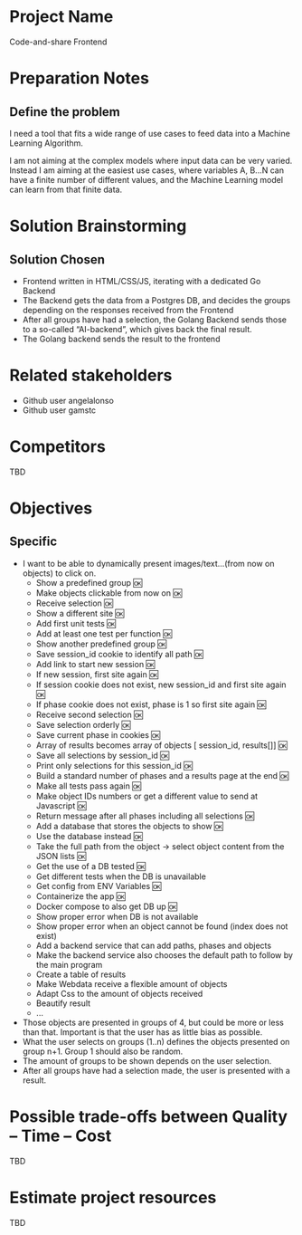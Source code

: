 # Project Name
Code-and-share Frontend

# Preparation Notes
## Define the problem
I need a tool that fits a wide range of use cases to feed data into a Machine Learning Algorithm.  
  
I am not aiming at the complex models where input data can be very varied. Instead I am aiming at the easiest use cases, where variables A, B...N can have a finite number of different values, and the Machine Learning model can learn from that finite data. 
# Solution Brainstorming
## Solution Chosen
* Frontend written in HTML/CSS/JS, iterating with a dedicated Go Backend
* The Backend gets the data from a Postgres DB, and decides the groups depending on the responses received from the Frontend
* After all groups have had a selection, the Golang Backend sends those to a so-called “AI-backend”, which gives back the final result.
* The Golang backend sends the result to the frontend

# Related stakeholders
* Github user angelalonso
* Github user gamstc
# Competitors
TBD
# Objectives
## Specific
* I want to be able to dynamically present images/text…(from now on objects) to click on.
  * Show a predefined group :ok:
  * Make objects clickable from now on :ok:
  * Receive selection :ok:
  * Show a different site :ok:
  * Add first unit tests :ok:
  * Add at least one test per function :ok:
  * Show another predefined group :ok:
  * Save session_id cookie to identify all path :ok:
  * Add link to start new session :ok:
  * If new session, first site again :ok:
  * If session cookie does not exist, new session_id and first site again :ok:
  * If phase cookie does not exist, phase is 1 so first site again :ok:
  * Receive second selection :ok:
  * Save selection orderly :ok:
  * Save current phase in cookies :ok:
  * Array of results becomes array of objects [ session_id, results[]] :ok:
  * Save all selections by session_id :ok:
  * Print only selections for this session_id :ok:
  * Build a standard number of phases and a results page at the end :ok:
  * Make all tests pass again :ok:
  * Make object IDs numbers or get a different value to send at Javascript :ok:
  * Return message after all phases including all selections :ok:
  * Add a database that stores the objects to show :ok:
  * Use the database instead :ok:
  * Take the full path from the object -> select object content from the JSON lists :ok:
  * Get the use of a DB tested :ok:
  * Get different tests when the DB is unavailable
  * Get config from ENV Variables :ok:
  * Containerize the app :ok:
  * Docker compose to also get DB up :ok:
  * Show proper error when DB is not available
  * Show proper error when an object cannot be found (index does not exist)
  * Add a backend service that can add paths, phases and objects
  * Make the backend service also chooses the default path to follow by the main program
  * Create a table of results
  * Make Webdata receive a flexible amount of objects
  * Adapt Css to the amount of objects received
  * Beautify result
  * ...
* Those objects are presented in groups of 4, but could be more or less than that. Important is that the user has as little bias as possible.
* What the user selects on groups (1..n) defines the objects presented on group n+1. Group 1 should also be random.
* The amount of groups to be shown depends on the user selection.
* After all groups have had a selection made, the user is presented with a result.

# Possible trade-offs between Quality – Time – Cost
TBD

# Estimate project resources
TBD






